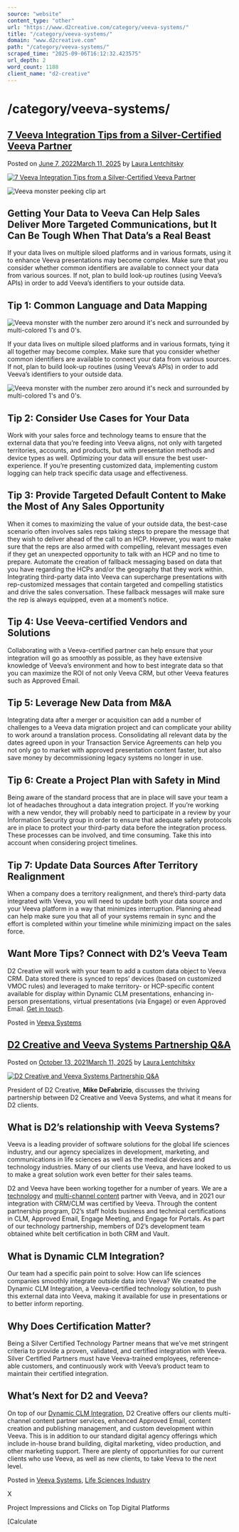 ```yaml
---
source: "website"
content_type: "other"
url: "https://www.d2creative.com/category/veeva-systems/"
title: "/category/veeva-systems/"
domain: "www.d2creative.com"
path: "/category/veeva-systems/"
scraped_time: "2025-09-06T16:12:32.423575"
url_depth: 2
word_count: 1188
client_name: "d2-creative"
---
```


# /category/veeva-systems/

## [7 Veeva Integration Tips from a Silver-Certified Veeva Partner](https://www.d2creative.com/veeva-integration-tips/)

Posted on [June 7, 2022March 11, 2025](https://www.d2creative.com/veeva-integration-tips/) by [Laura Lentchitsky](https://www.d2creative.com/author/llentchitsky/)

[![7 Veeva Integration Tips from a Silver-Certified Veeva Partner](https://www.d2creative.com/wp-content/uploads/2022/06/blog-hero-veeva-7-tips@2x.png)](https://www.d2creative.com/veeva-integration-tips/)

![Veeva monster peeking clip art](https://www.d2creative.com/wp-content/uploads/2022/06/veeva-monster-peeking.png)

## Getting Your Data to Veeva Can Help Sales Deliver More Targeted Communications, but It Can Be Tough When That Data’s a Real Beast

If your data lives on multiple siloed platforms and in various formats, using it to enhance Veeva presentations may become complex. Make sure that you consider whether common identifiers are available to connect your data from various sources. If not, plan to build look-up routines (using Veeva’s APIs) in order to add Veeva’s identifiers to your outside data.

## Tip 1: Common Language and Data Mapping

![Veeva monster with the number zero around it's neck and surrounded by multi-colored 1's and 0's.](https://www.d2creative.com/wp-content/uploads/2022/06/veeva-monster@2x.png)

If your data lives on multiple siloed platforms and in various formats, tying it all together may become complex. Make sure that you consider whether common identifiers are available to connect your data from various sources. If not, plan to build look-up routines (using Veeva’s APIs) in order to add Veeva’s identifiers to your outside data.

![Veeva monster with the number zero around it's neck and surrounded by multi-colored 1's and 0's.](https://www.d2creative.com/wp-content/uploads/2022/06/veeva-monster@2x.png)

## Tip 2: Consider Use Cases for Your Data

Work with your sales force and technology teams to ensure that the external data that you’re feeding into Veeva aligns, not only with targeted territories, accounts, and products, but with presentation methods and device types as well. Optimizing your data will ensure the best user-experience. If you’re presenting customized data, implementing custom logging can help track specific data usage and effectiveness.

## Tip 3: Provide Targeted Default Content to Make the Most of Any Sales Opportunity

When it comes to maximizing the value of your outside data, the best-case scenario often involves sales reps taking steps to prepare the message that they wish to deliver ahead of the call to an HCP. However, you want to make sure that the reps are also armed with compelling, relevant messages even if they get an unexpected opportunity to talk with an HCP and no time to prepare. Automate the creation of fallback messaging based on data that you have regarding the HCPs and/or the geography that they work within. Integrating third-party data into Veeva can supercharge presentations with rep-customized messages that contain targeted and compelling statistics and drive the sales conversation. These fallback messages will make sure the rep is always equipped, even at a moment’s notice.

## Tip 4: Use Veeva-certified Vendors and Solutions

Collaborating with a Veeva-certified partner can help ensure that your integration will go as smoothly as possible, as they have extensive knowledge of Veeva’s environment and how to best integrate data so that you can maximize the ROI of not only Veeva CRM, but other Veeva features such as Approved Email.

## Tip 5: Leverage New Data from M&A

Integrating data after a merger or acquisition can add a number of challenges to a Veeva data migration project and can complicate your ability to work around a translation process. Consolidating all relevant data by the dates agreed upon in your Transaction Service Agreements can help you not only go to market with approved presentation content faster, but also save money by decommissioning legacy systems no longer in use.

## Tip 6: Create a Project Plan with Safety in Mind

Being aware of the standard process that are in place will save your team a lot of headaches throughout a data integration project. If you’re working with a new vendor, they will probably need to participate in a review by your Information Security group in order to ensure that adequate safety protocols are in place to protect your third-party data before the integration process. These processes can be involved, and time consuming. Take this into account when considering project timelines.

## Tip 7: Update Data Sources After Territory Realignment

When a company does a territory realignment, and there’s third-party data integrated with Veeva, you will need to update both your data source and your Veeva platform in a way that minimizes interruption. Planning ahead can help make sure you that all of your systems remain in sync and the effort is completed within your timeline while minimizing impact on the sales force.

## Want More Tips? Connect with D2’s Veeva Team

D2 Creative will work with your team to add a custom data object to Veeva CRM. Data stored there is synced to reps’ devices (based on customized VMOC rules) and leveraged to make territory- or HCP-specific content available for display within Dynamic CLM presentations, enhancing in-person presentations, virtual presentations (via Engage) or even Approved Email. [Get in touch](https://d2creative.com/contact-us/).

Posted in [Veeva Systems](https://www.d2creative.com/category/veeva-systems/)

## [D2 Creative and Veeva Systems Partnership Q&A](https://www.d2creative.com/veeva-silver-certified-partner/)

Posted on [October 13, 2021March 11, 2025](https://www.d2creative.com/veeva-silver-certified-partner/) by [Laura Lentchitsky](https://www.d2creative.com/author/llentchitsky/)

[![D2 Creative and Veeva Systems Partnership Q&A](https://www.d2creative.com/wp-content/uploads/2021/10/blog-hero-D2-creative-veeva-@2x-scaled.jpg)](https://www.d2creative.com/veeva-silver-certified-partner/)

President of D2 Creative, **Mike DeFabrizio**, discusses the thriving partnership between D2 Creative and Veeva Systems, and what it means for D2 clients.

## What is D2’s relationship with Veeva Systems?

Veeva is a leading provider of software solutions for the global life sciences industry, and our agency specializes in development, marketing, and communications in life sciences as well as the medical devices and technology industries. Many of our clients use Veeva, and have looked to us to make a great solution work even better for their sales teams.

D2 and Veeva have been working together for a number of years. We are a [technology](https://www.veeva.com/meet-veeva/partners/technology/) and [multi-channel content](https://www.veeva.com/meet-veeva/partners/content/partner-finder/) partner with Veeva, and in 2021 our integration with CRM/CLM was certified by Veeva. Through the content partnership program, D2’s staff holds business and technical certifications in CLM, Approved Email, Engage Meeting, and Engage for Portals. As part of our technology partnership, members of D2’s development team obtained white belt certification in both CRM and Vault.

## What is Dynamic CLM Integration?

Our team had a specific pain point to solve: How can life sciences companies smoothly integrate outside data into Veeva? We created the Dynamic CLM Integration, a Veeva-certified technology solution, to push this external data into Veeva, making it available for use in presentations or to better inform reporting.

## Why Does Certification Matter?

Being a Silver Certified Technology Partner means that we’ve met stringent criteria to provide a proven, validated, and certified integration with Veeva. Silver Certified Partners must have Veeva-trained employees, reference-able customers, and continuously work with Veeva’s product team to maintain their certified integration.

## What’s Next for D2 and Veeva?

On top of our [Dynamic CLM Integration](https://mcusercontent.com/60906e5624f1e979f0724c02a/files/4aec5c6d-666f-1ec4-a5b4-d2b20da15fd8/Veeva_Dynamic_CLM_Integration_sell_sheet___D2_Creative.pdf), D2 Creative offers our clients multi-channel content partner services, enhanced Approved Email, content creation and publishing management, and custom development within Veeva. This is in addition to our standard digital agency offerings which include in-house brand building, digital marketing, video production, and other marketing support. There are plenty of opportunities for our current clients who use Veeva, as well as new clients, to take Veeva to the next level.

Posted in [Veeva Systems](https://www.d2creative.com/category/veeva-systems/), [Life Sciences Industry](https://www.d2creative.com/category/life-sciences-industry/)

X

Project Impressions and Clicks on Top Digital Platforms

[Calculate